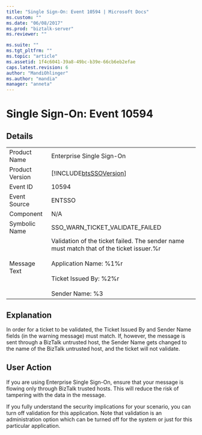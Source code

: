 ```yaml
---
title: "Single Sign-On: Event 10594 | Microsoft Docs"
ms.custom: ""
ms.date: "06/08/2017"
ms.prod: "biztalk-server"
ms.reviewer: ""

ms.suite: ""
ms.tgt_pltfrm: ""
ms.topic: "article"
ms.assetid: 1f4c6041-39a8-49bc-b39e-66cb6eb2efae
caps.latest.revision: 6
author: "MandiOhlinger"
ms.author: "mandia"
manager: "anneta"
---
```

# Single Sign-On: Event 10594
## Details  
  
|                 |                                                                                                                                                                                            |
|-----------------|--------------------------------------------------------------------------------------------------------------------------------------------------------------------------------------------|
|  Product Name   |                                                                                 Enterprise Single Sign-On                                                                                  |
| Product Version |                                                                 [!INCLUDE[btsSSOVersion](../includes/btsssoversion-md.md)]                                                                 |
|    Event ID     |                                                                                           10594                                                                                            |
|  Event Source   |                                                                                           ENTSSO                                                                                           |
|    Component    |                                                                                            N/A                                                                                             |
|  Symbolic Name  |                                                                              SSO_WARN_TICKET_VALIDATE_FAILED                                                                               |
|  Message Text   | Validation of the ticket failed. The sender name must match that of the ticket issuer.%r<br /><br /> Application Name: %1%r<br /><br /> Ticket Issued By: %2%r<br /><br /> Sender Name: %3 |
  
## Explanation  
 In order for a ticket to be validated, the Ticket Issued By and Sender Name fields (in the warning message) must match. If, however, the message is sent through a BizTalk untrusted host, the Sender Name gets changed to the name of the BizTalk untrusted host, and the ticket will not validate.  
  
## User Action  
 If you are using Enterprise Single Sign-On, ensure that your message is flowing only through BizTalk trusted hosts. This will reduce the risk of tampering with the data in the message.  
  
 If you fully understand the security implications for your scenario, you can turn off validation for this application. Note that validation is an administration option which can be turned off for the system or just for this particular application.